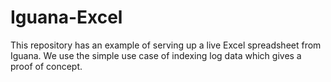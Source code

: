 <h1>Iguana-Excel</h1>

This repository has an example of serving up a live Excel spreadsheet from Iguana.  We use the simple use case of indexing log data which
gives a proof of concept.
